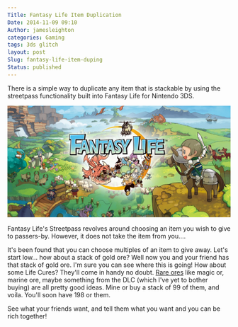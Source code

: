 ```yaml
---
Title: Fantasy Life Item Duplication
Date: 2014-11-09 09:10
Author: jamesleighton
categories: Gaming
tags: 3ds glitch
layout: post
Slug: fantasy-life-item-duping
Status: published
---
```

There is a simple way to duplicate any item that is stackable by using the streetpass functionality built into Fantasy Life for Nintendo 3DS.

![fantasy-life](/images/fantasy-life.jpg)

Fantasy Life's Streetpass revolves around choosing an item you wish to give to passers-by. However, it does not take the item from you....

It's been found that you can choose multiples of an item to give away. Let's start low... how about a stack of gold ore? Well now you and your friend has that stack of gold ore. I'm sure you can see where this is going! How about some Life Cures? They'll come in handy no doubt. [Rare ores](http://reveriaexplorer.com/items/652) like magic or, marine ore, maybe something from the DLC (which I've yet to bother buying) are all pretty good ideas. Mine or buy a stack of 99 of them, and voila. You'll soon have 198 or them.

See what your friends want, and tell them what you want and you can be rich together!
